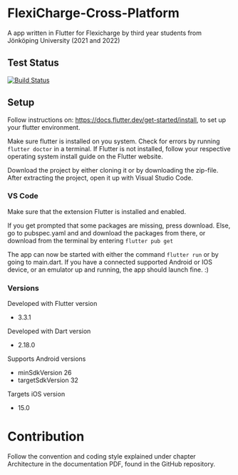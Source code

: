 # FlexiCharge-Cross-Platform
A app written in Flutter for Flexicharge by third year students from Jönköping University (2021 and 2022)

## Test Status
<a href="https://github.com/knowitrickard/FlexiCharge-Cross-Platform/actions">
    <img src="https://github.com/knowitrickard/FlexiCharge-Cross-Platform/workflows/test-flexicharge-cross-platform/badge.svg" alt="Build Status">
</a>

## Setup
Follow instructions on: https://docs.flutter.dev/get-started/install, to set up your flutter environment.

Make sure flutter is installed on you system. Check for errors by running `flutter doctor` in a terminal. If Flutter is not installed, follow your respective operating system install guide on the Flutter website.

Download the project by either cloning it or by downloading the zip-file. After extracting the project, open it up with Visual Studio Code.

### VS Code
Make sure that the extension Flutter is installed and enabled.

If you get prompted that some packages are missing, press download. Else, go to pubspec.yaml and and download the packages from there, or download from the terminal by entering `flutter pub get`

The app can now be started with either the command `flutter run` or by going to main.dart. If you have a connected supported Android or IOS device, or an emulator up and running, the app should launch fine. :)

### Versions
Developed with Flutter version 

- 3.3.1

Developed with Dart version

- 2.18.0

Supports Android versions

- minSdkVersion 26
- targetSdkVersion 32

Targets iOS version
- 15.0

# Contribution
Follow the convention and coding style explained under chapter Architecture in the documentation PDF, found in the GitHub repository.
